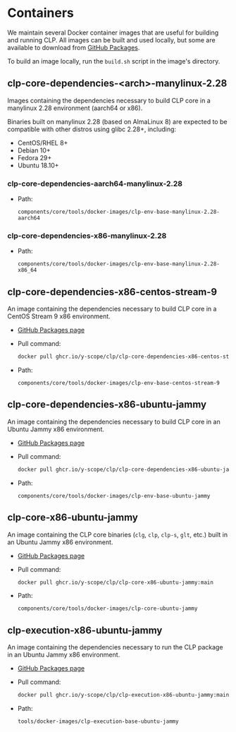 # Containers

We maintain several Docker container images that are useful for building and running CLP. All images
can be built and used locally, but some are available to download from
[GitHub Packages][gh-packages].

To build an image locally, run the `build.sh` script in the image's directory.

## clp-core-dependencies-&lt;arch&gt;-manylinux-2.28

Images containing the dependencies necessary to build CLP core in a manylinux 2.28 environment
(aarch64 or x86).

Binaries built on manylinux 2.28 (based on AlmaLinux 8) are expected to be compatible with other
distros using glibc 2.28+, including:

* CentOS/RHEL 8+
* Debian 10+
* Fedora 29+
* Ubuntu 18.10+

### clp-core-dependencies-aarch64-manylinux-2.28

* Path:

  ```text
  components/core/tools/docker-images/clp-env-base-manylinux-2.28-aarch64
  ```

### clp-core-dependencies-x86-manylinux-2.28

* Path:

  ```text
  components/core/tools/docker-images/clp-env-base-manylinux-2.28-x86_64
  ```

## clp-core-dependencies-x86-centos-stream-9

An image containing the dependencies necessary to build CLP core in a CentOS Stream 9 x86
environment.

* [GitHub Packages page][core-deps-centos-stream-9]
* Pull command:

  ```bash
  docker pull ghcr.io/y-scope/clp/clp-core-dependencies-x86-centos-stream-9:main
  ```

* Path:

  ```text
  components/core/tools/docker-images/clp-env-base-centos-stream-9
  ```

## clp-core-dependencies-x86-ubuntu-jammy

An image containing the dependencies necessary to build CLP core in an Ubuntu Jammy x86
environment.

* [GitHub Packages page][core-deps-ubuntu-jammy]
* Pull command:

  ```bash
  docker pull ghcr.io/y-scope/clp/clp-core-dependencies-x86-ubuntu-jammy:main
  ```

* Path:

  ```text
  components/core/tools/docker-images/clp-env-base-ubuntu-jammy
  ```

## clp-core-x86-ubuntu-jammy

An image containing the CLP core binaries (`clg`, `clp`, `clp-s`, `glt`, etc.) built in an Ubuntu
Jammy x86 environment.

* [GitHub Packages page][core-ubuntu-jammy]
* Pull command:

  ```bash
  docker pull ghcr.io/y-scope/clp/clp-core-x86-ubuntu-jammy:main
  ```

* Path:

  ```text
  components/core/tools/docker-images/clp-core-ubuntu-jammy
  ```

## clp-execution-x86-ubuntu-jammy

An image containing the dependencies necessary to run the CLP package in an Ubuntu Jammy x86
environment.

* [GitHub Packages page][exe-ubuntu-jammy]
* Pull command:

  ```bash
  docker pull ghcr.io/y-scope/clp/clp-execution-x86-ubuntu-jammy:main
  ```

* Path:

  ```text
  tools/docker-images/clp-execution-base-ubuntu-jammy
  ```

[core-deps-centos-stream-9]: https://github.com/y-scope/clp/pkgs/container/clp%2Fclp-core-dependencies-x86-centos-stream-9
[core-deps-ubuntu-jammy]: https://github.com/y-scope/clp/pkgs/container/clp%2Fclp-core-dependencies-x86-ubuntu-jammy
[core-ubuntu-jammy]: https://github.com/y-scope/clp/pkgs/container/clp%2Fclp-core-x86-ubuntu-jammy
[exe-ubuntu-jammy]: https://github.com/y-scope/clp/pkgs/container/clp%2Fclp-execution-x86-ubuntu-jammy
[gh-packages]: https://github.com/orgs/y-scope/packages?repo_name=clp
